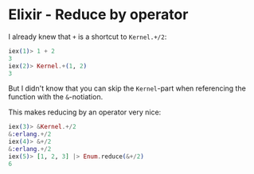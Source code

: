 # Elixir - Reduce by operator

I already knew that `+` is a shortcut to `Kernel.+/2`:

```elixir
iex(1)> 1 + 2
3
iex(2)> Kernel.+(1, 2)
3
```

But I didn't know that you can skip the `Kernel`-part when referencing the function with the `&`-notiation.

This makes reducing by an operator very nice:

```elixir
iex(3)> &Kernel.+/2
&:erlang.+/2
iex(4)> &+/2
&:erlang.+/2
iex(5)> [1, 2, 3] |> Enum.reduce(&+/2)
6
```
